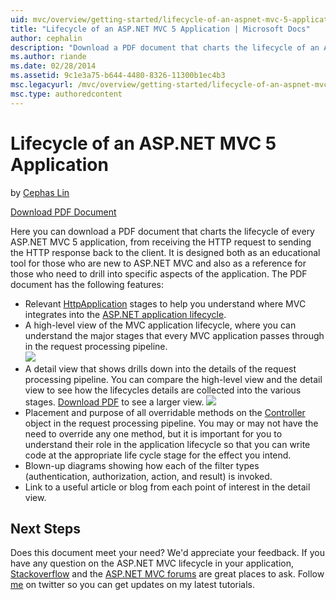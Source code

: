 ```yaml
---
uid: mvc/overview/getting-started/lifecycle-of-an-aspnet-mvc-5-application
title: "Lifecycle of an ASP.NET MVC 5 Application | Microsoft Docs"
author: cephalin
description: "Download a PDF document that charts the lifecycle of an ASP.NET MVC 5 application. This lifecycle document provides a high-level view of the MVC lifecycle an..."
ms.author: riande
ms.date: 02/28/2014
ms.assetid: 9c1e3a75-b644-4480-8326-11300b1ec4b3
msc.legacyurl: /mvc/overview/getting-started/lifecycle-of-an-aspnet-mvc-5-application
msc.type: authoredcontent
---
```

# Lifecycle of an ASP.NET MVC 5 Application

by [Cephas Lin](https://github.com/cephalin)

[Download PDF Document](lifecycle-of-an-aspnet-mvc-5-application/_static/lifecycle-of-an-aspnet-mvc-5-application1.pdf)

Here you can download a PDF document that charts the lifecycle of every ASP.NET MVC 5 application, from receiving the HTTP request to sending the HTTP response back to the client. It is designed both as an educational tool for those who are new to ASP.NET MVC and also as a reference for those who need to drill into specific aspects of the application. The PDF document has the following features:

- Relevant [HttpApplication](https://msdn.microsoft.com/library/system.web.httpapplication.aspx) stages to help you understand where MVC integrates into the [ASP.NET application lifecycle](https://msdn.microsoft.com/library/bb470252.aspx).
- A high-level view of the MVC application lifecycle, where you can understand the major stages that every MVC application passes through in the request processing pipeline.  
    ![](lifecycle-of-an-aspnet-mvc-5-application/_static/image1.jpg)
- A detail view that shows drills down into the details of the request processing pipeline. You can compare the high-level view and the detail view to see how the lifecycles details are collected into the various stages. [Download PDF](lifecycle-of-an-aspnet-mvc-5-application/_static/lifecycle-of-an-aspnet-mvc-5-application1.pdf) to see a larger view.
    ![](lifecycle-of-an-aspnet-mvc-5-application/_static/image2.jpg)
- Placement and purpose of all overridable methods on the [Controller](https://msdn.microsoft.com/library/system.web.mvc.controller.aspx) object in the request processing pipeline. You may or may not have the need to override any one method, but it is important for you to understand their role in the application lifecycle so that you can write code at the appropriate life cycle stage for the effect you intend.
- Blown-up diagrams showing how each of the filter types (authentication, authorization, action, and result) is invoked.
- Link to a useful article or blog from each point of interest in the detail view.


## Next Steps

Does this document meet your need? We'd appreciate your feedback. If you have any question on the ASP.NET MVC lifecycle in your application, [Stackoverflow](http://stackoverflow.com/help) and the [ASP.NET MVC forums](https://forums.asp.net/1146.aspx) are great places to ask. Follow [me](https://twitter.com/Cephas_MSFT) on twitter so you can get updates on my latest tutorials.
